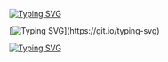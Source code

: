 [![Typing SVG](https://readme-typing-svg.herokuapp.com?font=Times+New+Roman&weight=200&size=50&letterSpacing=big&duration=4000&pause=300&color=221DF7&background=1EFAFF&center=true&multiline=true&repeat=false&width=700&height=100&lines=Aventura+marina)](https://git.io/typing-svg)

[![Typing SVG](https://readme-typing-svg.herokuapp.com?font=Times+New+Roman&weight=200&size=25&duration=4000&pause=300&color=221DF7&background=1EFAFF&multiline=true&repeat=false&width=700&height=300&lines=Lina+es+una+ni%C3%B1a+curiosa+que+est%C3%A1+de+vacaciones+en+una+isla+tropical.+;Un+d%C3%ADa%2C+mientras+nadaba+cerca+de+la+playa%2C+;encontr%C3%B3+la+entrada+a+una+cueva+submarina+oculta.;+La+leyenda+local+dice+que+dentro+se+encuentra+la+Perla+de+Luz%2C+;un+artefacto+m%C3%A1gico+que+protege+el+equilibrio+del+oc%C3%A9ano.+;%F0%9F%A7%AD+Explora+la+cueva+y+recoge+todas+los+perlas+hasta+formar+la+;Perla+de+Luz.;+Solo+tienes+1+minuto+para+completar+la+tarea.)](https://git.io/typing-svg)

[![Typing SVG](https://readme-typing-svg.herokuapp.com?font=Times+New+Roman&weight=200&size=25&duration=4000&pause=300&color=221DF7&background=1EFAFF&multiline=true&repeat=false&width=700&height=200&separator=%3C&lines=%E2%9A%A0%EF%B8%8F+Cuidado+con+las+medusas+que+intentar%C3%A1n+detenerte;+%3Csi+las+tocas+perder%C3%A1s+%E2%8F%B1%EF%B8%8F20s+de+tu+tiempo.+%3C%F0%9F%92%96+Atrapa+las+burbujas+para+aumentar+tu+tiempo+en+10s.%3C%F0%9F%94%B4Usa+las+teclas+%E2%AC%85+y+%E2%9E%A1+para+moverte+y+%E2%AC%86+para+saltar.%3C%E2%8F%B3+Recuerda+que+solo+tienes+1+minuto)](https://git.io/typing-svg)

